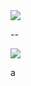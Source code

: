 
<a href="https://windicss.org/"> 
<img src="https://windicss.org/assets/logo.svg" />
</a>


--

<a href="https://postcss.org/"> 
<img src="https://postcss.org/assets/postcss.83d93145.svg" />
</a>

a
